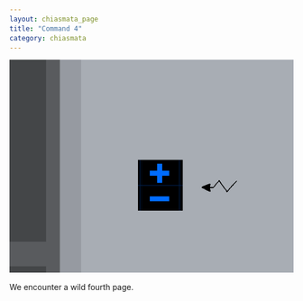 ```yaml
---
layout: chiasmata_page
title: "Command 4"
category: chiasmata
---
```


![004](/chiasmata/images/004.gif)

We encounter a wild fourth page.